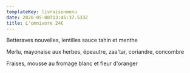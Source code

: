```yaml
---
templateKey: livraisonmenu
date: 2020-05-08T13:45:37.533Z
title: L'omnivore 24€
---
```

Betteraves nouvelles, lentilles sauce tahin et menthe

Merlu, mayonaise aux herbes, épeautre, zaa'tar, coriandre, concombre

Fraises, mousse au fromage blanc et fleur d'oranger